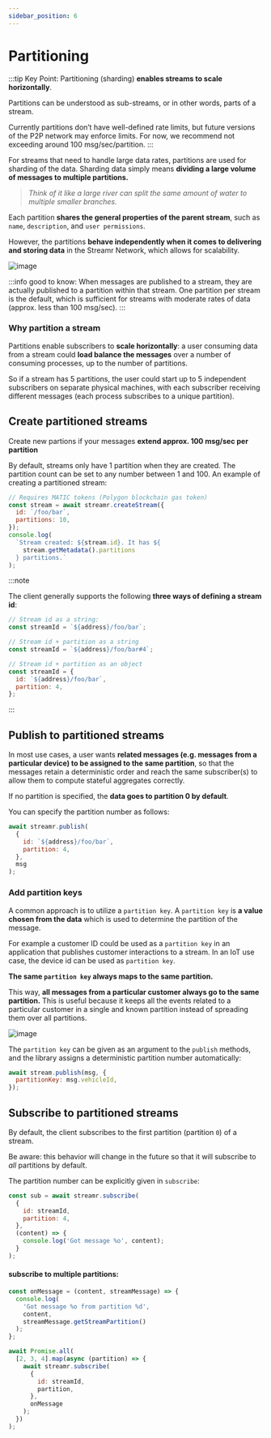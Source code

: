 ```yaml
---
sidebar_position: 6
---
```


# Partitioning

:::tip Key Point:
Partitioning (sharding) **enables streams to scale horizontally**.

Partitions can be understood as sub-streams, or in other words, parts of a stream.

Currently partitions don’t have well-defined rate limits, but future versions of the P2P network may enforce limits. For now, we recommend not exceeding around 100 msg/sec/partition.
:::

For streams that need to handle large data rates, partitions are used for sharding of the data. Sharding data simply means **dividing a large volume of messages to multiple partitions.**

> _Think of it like a large river can split the same amount of water to multiple smaller branches._

Each partition **shares the general properties of the parent stream**, such as `name`, `description`, and `user permissions`.

However, the partitions **behave independently when it comes to delivering and storing data** in the Streamr Network, which allows for scalability.

![image](@site/static/img/streams_partioning_01.jpeg)

:::info good to know:
When messages are published to a stream, they are actually published to a partition within that stream. One partition per stream is the default, which is sufficient for streams with moderate rates of data (approx. less than 100 msg/sec).
:::

### Why partition a stream

Partitions enable subscribers to **scale horizontally**: a user consuming data from a stream could **load balance the messages** over a number of consuming processes, up to the number of partitions.

So if a stream has 5 partitions, the user could start up to 5 independent subscribers on separate physical machines, with each subscriber receiving different messages (each process subscribes to a unique partition).

## Create partitioned streams

Create new partions if your messages **extend approx. 100 msg/sec per partition**

By default, streams only have 1 partition when they are created. The partition count can be set to any number between 1 and 100. An example of creating a partitioned stream:

```js
// Requires MATIC tokens (Polygon blockchain gas token)
const stream = await streamr.createStream({
  id: `/foo/bar`,
  partitions: 10,
});
console.log(
  `Stream created: ${stream.id}. It has ${
    stream.getMetadata().partitions
  } partitions.`
);
```

:::note

The client generally supports the following **three ways of defining a stream id**:

```js
// Stream id as a string:
const streamId = `${address}/foo/bar`;

// Stream id + partition as a string
const streamId = `${address}/foo/bar#4`;

// Stream id + partition as an object
const streamId = {
  id: `${address}/foo/bar`,
  partition: 4,
};
```

:::

## Publish to partitioned streams

In most use cases, a user wants **related messages (e.g. messages from a particular device) to be assigned to the same partition**, so that the messages retain a deterministic order and reach the same subscriber(s) to allow them to compute stateful aggregates correctly.

If no partition is specified, the **data goes to partition 0 by default**.

You can specify the partition number as follows:

```js
await streamr.publish(
  {
    id: `${address}/foo/bar`,
    partition: 4,
  },
  msg
);
```

### Add partition keys

A common approach is to utilize a `partition key`. A `partition key` is **a value chosen from the data** which is used to determine the partition of the message.

For example a customer ID could be used as a `partition key` in an application that publishes customer interactions to a stream. In an IoT use case, the device id can be used as `partition key`.

**The same `partition key` always maps to the same partition.**

This way, **all messages from a particular customer always go to the same partition.** This is useful because it keeps all the events related to a particular customer in a single and known partition instead of spreading them over all partitions.

![image](@site/static/img/streams_partioning_02.jpeg)

The `partition key` can be given as an argument to the `publish` methods, and the library assigns a deterministic partition number automatically:

```js
await stream.publish(msg, {
  partitionKey: msg.vehicleId,
});
```

## Subscribe to partitioned streams

By default, the client subscribes to the first partition (partition `0`) of a stream.

Be aware: this behavior will change in the future so that it will subscribe to _all_ partitions by default.

The partition number can be explicitly given in `subscribe`:

```js
const sub = await streamr.subscribe(
  {
    id: streamId,
    partition: 4,
  },
  (content) => {
    console.log('Got message %o', content);
  }
);
```

#### subscribe to multiple partitions:

```js
const onMessage = (content, streamMessage) => {
  console.log(
    'Got message %o from partition %d',
    content,
    streamMessage.getStreamPartition()
  );
};

await Promise.all(
  [2, 3, 4].map(async (partition) => {
    await streamr.subscribe(
      {
        id: streamId,
        partition,
      },
      onMessage
    );
  })
);
```
